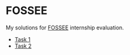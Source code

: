 # FOSSEE
My solutions for [FOSSEE](http://fossee.in/) internship evaluation.

* [Task 1](https://github.com/Poirot1729/FOSSEE/tree/master/SectionI/Task1)
* [Task 2](https://github.com/Poirot1729/FOSSEE/tree/master/SectionI/Task2)
